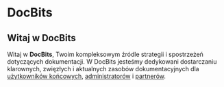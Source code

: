 # DocBits

## Witaj w DocBits

Witaj w **DocBits**, Twoim kompleksowym źródle strategii i spostrzeżeń dotyczących dokumentacji. W DocBits jesteśmy dedykowani dostarczaniu klarownych, zwięzłych i aktualnych zasobów dokumentacyjnych dla [użytkowników końcowych](<README (1).md>), [administratorów](admin-section/) i [partnerów](partner-section.md).
